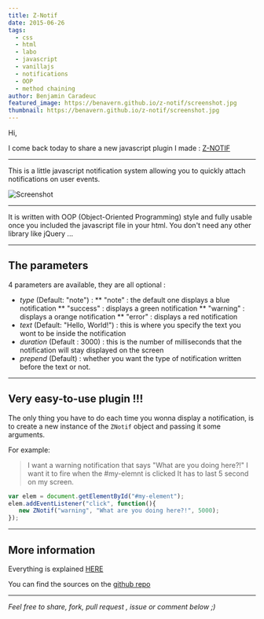 ```yaml
---
title: Z-Notif
date: 2015-06-26
tags:
  - css
  - html
  - labo
  - javascript
  - vanillajs
  - notifications
  - OOP
  - method chaining
author: Benjamin Caradeuc
featured_image: https://benavern.github.io/z-notif/screenshot.jpg
thumbnail: https://benavern.github.io/z-notif/screenshot.jpg
---
```


Hi,

I come back today to share a new javascript plugin I made : [Z-NOTIF](https://benavern.github.io/z-notif)

---

This is a little javascript notification system allowing you to quickly attach notifications on user events.

![Screenshot](https://benavern.github.io/z-notif/screenshot.jpg)

---

It is written with OOP (Object-Oriented Programming) style and fully usable once you included the javascript file in your html. You don't need any other library like jQuery ...

---

## The parameters

4 parameters are available, they are all optional :

* *type* (Default: "note") :
  ** "note" : the default one displays a blue notification
  ** "success" : displays a green notification
  ** "warning" : displays a orange notification
  ** "error" : displays a red notification
* *text* (Default: "Hello, World!") : this is where you specify the text you wont to be inside the notification
* *duration* (Default : 3000) : this is the number of milliseconds that the notification will stay displayed on the screen
* *prepend* (Default) : whether you want the type of notification written before the text or not.

---

## Very easy-to-use plugin !!!

The only thing you have to do each time you wonna display a notification, is to create a new instance of the `ZNotif` object and passing it some arguments.

For example:

> I want a warning notification that says "What are you doing here?!"
> I want it to fire when the #my-elemnt is clicked
> It has to last 5 second on my screen.

```javascript
var elem = document.getElementById("#my-element");
elem.addEventListener("click", function(){
   new ZNotif("warning", "What are you doing here?!", 5000);
});
```

---

## More information

Everything is explained [HERE](https://benavern.github.io/z-notif/)

You can find the sources on the [github repo](http://github.com/benavern/z-notif)

---

_Feel free to share, fork, pull request , issue or comment below ;)_
